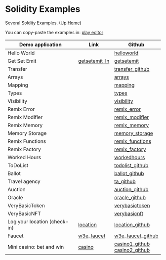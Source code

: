 # Solidity Examples

Several Soldity Examples. ([Up](..) [Home](..\..))

You can copy-paste the examples in: [play editor]

[play editor]: https://playproject.io/play-ed/


| Demo application              | Link            | Github
| ---------                     | -------         | -----
| Hello World                   |                 | [helloworld]
| Get Set Emit                  | [getsetemit_ln] | [getsetemit]
| Transfer                      |                 | [transfer_github]
| Arrays                        |                 | [arrays]
| Mapping                       |                 | [mapping]
| Types                         |                 | [types]
| Visibility                    |                 | [visibility]
| Remix Error                   |                 | [remix_error]
| Remix Modifier                |                 | [remix_modifier]
| Remix Memory                  |                 | [remix_memory]
| Memory Storage                |                 | [memory_storage]
| Remix Functions               |                 | [remix_functions]
| Remix Factory                 |                 | [remix_factory]
| Worked Hours                  |                 | [workedhours]
| ToDoList                      |                 | [todolist_github]
| Ballot                        |                 | [ballot_github]
| Travel agency                 |                 | [ta_github]
| Auction                       |                 | [auction_github]
| Oracle                        |                 | [oracle_github]
| VeryBasicToken                |                 | [verybasictoken]
| VeryBasicNFT                  |                 | [verybasicnft]
| Log your location (check-in)  | [location]      | [location_github]
| Faucet                        | [w3e_faucet]    | [w3e_faucet_github]
| Mini casino: bet and win      | [casino]        | [casino1_github]<br>[casino2_github]

[location]:          http://web3examples.com/location
[location_github]:   https://github.com/web3examples/location

[casino]:            http://web3examples.com/ethereum/casino/
[casino1_github]:    https://github.com/web3examples/ethereum/tree/master/casino
[casino2_github]:    https://github.com/web3examples/ethereum/blob/master/solidity_examples/Casino.sol

[w3e_faucet]:        http://web3examples.com/ethereum/faucet
[w3e_faucet_github]: https://github.com/web3examples/ethereum/tree/master/faucet

[transfer_github]:   https://github.com/web3examples/ethereum/blob/master/solidity_examples/Transfer.sol
[todolist_github]:   https://github.com/web3examples/ethereum/blob/master/solidity_examples/ToDoList.sol
[ballot_github]:     https://github.com/web3examples/ethereum/blob/master/solidity_examples/Ballot.sol

[ta_github]:        https://github.com/web3examples/ethereum/blob/master/solidity_examples/TravelAgency.sol
[auction_github]:   https://github.com/web3examples/ethereum/blob/master/solidity_examples/SimpleAuction.sol
[oracle_github]:    https://github.com/web3examples/ethereum/blob/master/solidity_examples/ProvableTempOracle.sol


[verybasictoken]:   https://github.com/web3examples/ethereum/blob/master/solidity_examples/VeryBasicToken.sol
[verybasicnft]:     https://github.com/web3examples/ethereum/blob/master/solidity_examples/VeryBasicNFT.sol  
[remix_factory]:    https://github.com/web3examples/ethereum/blob/master/solidity_examples/Remix_Factory.sol 
[remix_functions]:  https://github.com/web3examples/ethereum/blob/master/solidity_examples/Remix_Functions.sol
[remix_memory]:     https://github.com/web3examples/ethereum/blob/master/solidity_examples/Remix_Memory.sol
[arrays]:           https://github.com/web3examples/ethereum/blob/master/solidity_examples/Arrays.sol
[types]:            https://github.com/web3examples/ethereum/blob/master/solidity_examples/Types.sol
[visibility]:       https://github.com/web3examples/ethereum/blob/master/solidity_examples/Visibility.sol
[remix_modifier]:   https://github.com/web3examples/ethereum/blob/master/solidity_examples/Remix_Modifier.sol
[remix_error]:      https://github.com/web3examples/ethereum/blob/master/solidity_examples/Remix_Error.sol
[mapping]:          https://github.com/web3examples/ethereum/blob/master/solidity_examples/Mapping.sol
[memory_storage]:   https://github.com/web3examples/ethereum/blob/master/solidity_examples/Memory_Storage.sol

[getsetemit_ln]:    https://web3examples.com/ethereum/web3js_browser/getset.html
[getsetemit]:       https://github.com/web3examples/ethereum/blob/master/solidity_examples/GetSetEmit.sol

[workedhours]:      https://github.com/web3examples/ethereum/blob/master/solidity_examples/WorkedHours.sol
[helloworld]:       https://github.com/web3examples/ethereum/blob/master/solidity_examples/HelloWorld.sol